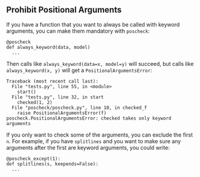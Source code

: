 Prohibit Positional Arguments
-----------------------------

If you have a function that you want to always be called with keyword arguments, you
can make them mandatory with `poscheck`:

    @poscheck
    def always_keyword(data, model)
      ...

Then calls like `always_keyword(data=x, model=y)` will succeed, but calls like
`always_keyword(x, y)` will get a `PositionalArgumentsError`:

    Traceback (most recent call last):
      File "tests.py", line 55, in <module>
        start()
      File "tests.py", line 32, in start
        checked(1, 2)
      File "poscheck/poscheck.py", line 10, in checked_f
        raise PositionalArgumentsError(f)
    poscheck.PositionalArgumentsError: checked takes only keyword arguments

If you only want to check some of the arguments, you can exclude the first `n`.  For
example, if you have `splitlines` and you want to make sure any arguments after the first
are keyword arguments, you could write:

    @poscheck_except(1):
    def splitlines(s, keepends=False):
      ...

